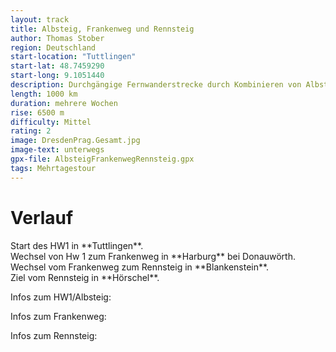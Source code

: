 ```yaml
---
layout: track
title: Albsteig, Frankenweg und Rennsteig
author: Thomas Stober
region: Deutschland
start-location: "Tuttlingen"
start-lat: 48.7459290
start-long: 9.1051440
description: Durchgängige Fernwanderstrecke durch Kombinieren von Albsteig (HW1), Frankenweg und Rennsteig im Thüringer Wald.
length: 1000 km
duration: mehrere Wochen
rise: 6500 m
difficulty: Mittel
rating: 2
image: DresdenPrag.Gesamt.jpg
image-text: unterwegs
gpx-file: AlbsteigFrankenwegRennsteig.gpx
tags: Mehrtagestour
---
```


# Verlauf
<p>
Start des HW1 in **Tuttlingen**.<br>
Wechsel von Hw 1 zum Frankenweg in **Harburg** bei Donauwörth.<br>
Wechsel vom Frankenweg zum Rennsteig in **Blankenstein**.<br>
Ziel vom Rennsteig in **Hörschel**.<br>
</p>

<p>
Infos zum HW1/Albsteig:<br>
<https://www.schwaebischealb.de/wandern/albsteig>
</p>

<p>
Infos zum Frankenweg:<br>
<https://www.wildganz.com/fernwanderweg/frankenweg>
</p>

<p>
Infos zum Rennsteig:<br>
<https://www.rennsteig.de/>
</p>



